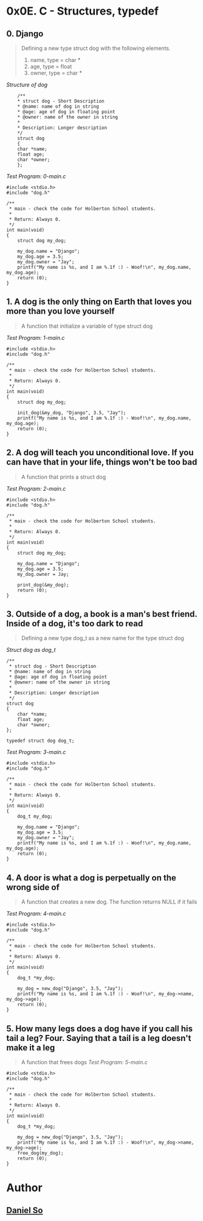 # 0x0E. C - Structures, typedef #

## 0. Django ##

> Defining a new type struct dog with the following elements.
> 1. name, type = char *
> 2. age, type = float
> 3. owner, type = char *

*Structure of dog*

		/**
		* struct dog - Short Description
		* @name: name of dog in string
		* @age: age of dog in floating point
		* @owner: name of the owner in string
		*
		* Description: Longer description
		*/
		struct dog
		{
    	char *name;
    	float age;
    	char *owner;
		};
*Test Program: 0-main.c*

    #include <stdio.h>
    #include "dog.h"

    /**
     * main - check the code for Holberton School students.
     *
     * Return: Always 0.
     */
    int main(void)
    {
        struct dog my_dog;

        my_dog.name = "Django";
        my_dog.age = 3.5;
        my_dog.owner = "Jay";
        printf("My name is %s, and I am %.1f :) - Woof!\n", my_dog.name, my_dog.age);
        return (0);
    }

## 1. A dog is the only thing on Earth that loves you more than you love yourself ##

> A function that initialize a variable of type struct dog

*Test Program: 1-main.c*

    #include <stdio.h>
    #include "dog.h"

    /**
     * main - check the code for Holberton School students.
     *
     * Return: Always 0.
     */
    int main(void)
    {
        struct dog my_dog;

        init_dog(&my_dog, "Django", 3.5, "Jay");
        printf("My name is %s, and I am %.1f :) - Woof!\n", my_dog.name, my_dog.age);
        return (0);
    }

## 2. A dog will teach you unconditional love. If you can have that in your life, things won't be too bad ##

> A function that prints a struct dog

*Test Program: 2-main.c*

    #include <stdio.h>
    #include "dog.h"

    /**
     * main - check the code for Holberton School students.
     *
     * Return: Always 0.
     */
    int main(void)
    {
        struct dog my_dog;

        my_dog.name = "Django";
        my_dog.age = 3.5;
        my_dog.owner = Jay;

        print_dog(&my_dog);
        return (0);
    }

## 3. Outside of a dog, a book is a man's best friend. Inside of a dog, it's too dark to read ##

> Defining a new type dog_t as a new name for the type struct dog

*Struct dog as dog_t*

    /**
     * struct dog - Short Description
     * @name: name of dog in string
     * @age: age of dog in floating point
     * @owner: name of the owner in string
     *
     * Description: Longer description
     */
    struct dog
    {
    	char *name;
    	float age;
    	char *owner;
    };

    typedef struct dog dog_t;
*Test Program: 3-main.c*

    #include <stdio.h>
    #include "dog.h"

    /**
     * main - check the code for Holberton School students.
     *
     * Return: Always 0.
     */
    int main(void)
    {
        dog_t my_dog;

        my_dog.name = "Django";
        my_dog.age = 3.5;
        my_dog.owner = "Jay";
        printf("My name is %s, and I am %.1f :) - Woof!\n", my_dog.name, my_dog.age);
        return (0);
    }
## 4. A door is what a dog is perpetually on the wrong side of ##

> A function that creates a new dog. The function returns NULL if it fails

*Test Program: 4-main.c*

    #include <stdio.h>
    #include "dog.h"

    /**
     * main - check the code for Holberton School students.
     *
     * Return: Always 0.
     */
    int main(void)
    {
        dog_t *my_dog;

        my_dog = new_dog("Django", 3.5, "Jay");
        printf("My name is %s, and I am %.1f :) - Woof!\n", my_dog->name, my_dog->age);
        return (0);
    }
## 5. How many legs does a dog have if you call his tail a leg? Four. Saying that a tail is a leg doesn't make it a leg ##

> A function that frees dogs
*Test Program: 5-main.c*

    #include <stdio.h>
    #include "dog.h"

    /**
     * main - check the code for Holberton School students.
     *
     * Return: Always 0.
     */
    int main(void)
    {
        dog_t *my_dog;

        my_dog = new_dog("Django", 3.5, "Jay");
        printf("My name is %s, and I am %.1f :) - Woof!\n", my_dog->name, my_dog->age);
        free_dog(my_dog);
        return (0);
    }
# Author #
## [Daniel So](http://github.com/djso89) ##
